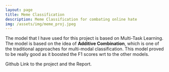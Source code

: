 ```yaml
---
layout: page
title: Meme Classification 
description: Meme Classification for combating online hate
img: /assets/img/meme_proj.jpeg
---
```


The model that I have used for this project is based on Multi-Task Learning. The model is based on the idea of **Additive Combination**, which is one of the traditional approaches for multi-modal classification. This model proved to be really good as it boosted the F1 scores wrt to the other models.

<div class="social">
  <span class="contacticon center">
    <a href="https://github.com/Het-Shah/Meme-Classification" target="_blank" title="GitHub"><i class="fab fa-github"></i></a>
    <a href="https://drive.google.com/file/d/1ys2GCRXT9gYr7Akx5Ig1ipkPCjgN9e_j/view" target="_blank" title="Report"><i class="fas fa-file-alt"></i></a>
  </span>
  <div class="col three caption">
    Github Link to the project and the Report.
  </div>
</div>
